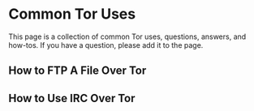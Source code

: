 # Common Tor Uses

This page is a collection of common Tor uses, questions, answers, and how-tos.  If you have a question, please add it to the page.  

## How to FTP A File Over Tor

## How to Use IRC Over Tor